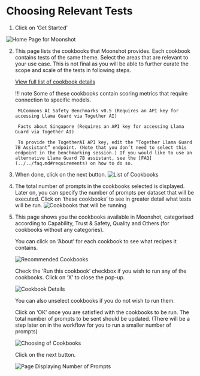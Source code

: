# Choosing Relevant Tests

1. Click on ‘Get Started’ 

![Home Page for Moonshot](./imgs/get_started(1).png)

2. This page lists the cookbooks that Moonshot provides. Each cookbook contains tests of the same theme. Select the areas that are relevant to your use case. This is not final as you will be able to further curate the scope and scale of the tests in following steps.   

    [View full list of cookbook details](../../resources/cookbooks.md) 

    !!! note 
        Some of these cookbooks contain scoring metrics that require connection to specific models. 

        MLCommons AI Safety Benchmarks v0.5 (Requires an API key for accessing Llama Guard via Together AI)

        Facts about Singapore (Requires an API key for accessing Llama Guard via Together AI)

        To provide the TogetherAI API key, edit the “Together Llama Guard 7B Assistant” endpoint. (Note that you don’t need to select this endpoint in the benchmarking session.) If you would like to use an alternative Llama Guard 7B assistant, see the [FAQ](../../faq.md#requirements) on how to do so.


3. When done, click on the next button. 
    ![List of Cookbooks](./imgs/list_cookbooks(2).png) 

4. The total number of prompts in the cookbooks selected is displayed. Later on, you can specify the number of       prompts per dataset that will be executed. Click on ‘these cookbooks’ to see in greater detail what tests will be run. 
    ![Cookbooks that will be running](./imgs/cookbook_recommendations(3).png)

5. This page shows you the cookbooks available in Moonshot, categorised according to Capability, Trust & Safety, Quality and Others (for cookbooks without any categories).   

    You can click on ‘About’ for each cookbook to see what recipes it contains. 

    ![Recommended Cookbooks](./imgs/benchmarking(4).png) 

    Check the ‘Run this cookbook’ checkbox if you wish to run any of the cookbooks. Click on ‘X’ to close the pop-up. 

    ![Cookbook Details](./imgs/benchmarking(5).png) 

    You can also unselect cookbooks if you do not wish to run them. 

    Click on ‘OK’ once you are satisfied with the cookbooks to be run. The total number of prompts to be sent should be updated. (There will be a step later on in the workflow for you to run a smaller number of prompts) 

    ![Choosing of Cookbooks](./imgs/benchmarking(6).png) 

    Click on the next button. 

    ![Page Displaying Number of Prompts](./imgs/benchmarking(7).png) 
